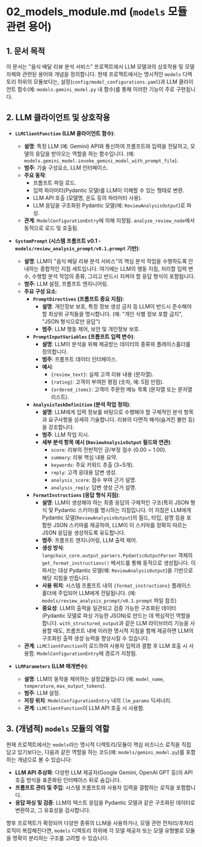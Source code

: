 # 02_models_module.md (`models` 모듈 관련 용어)

## 1. 문서 목적
이 문서는 "음식 배달 리뷰 분석 서비스" 프로젝트에서 LLM 모델과의 상호작용 및 모델 자체와 관련된 용어와 개념을 정의합니다. 현재 프로젝트에서는 명시적인 `models` 디렉토리 하위의 모듈보다는, 설정(`config/model_configurations.yaml`)과 LLM 클라이언트 함수(예: `models.gemini_model.py` 내 함수)를 통해 이러한 기능이 주로 구현됩니다.

## 2. LLM 클라이언트 및 상호작용

- **`LLMClientFunction` (LLM 클라이언트 함수)**:
    - **설명**: 특정 LLM (예: Gemini) API와 통신하여 프롬프트와 입력을 전달하고, 모델의 응답을 받아오는 역할을 하는 함수입니다. (예: `models.gemini_model.invoke_gemini_model_with_prompt_file`).
    - **범주**: 기술 구성요소, LLM 인터페이스.
    - **주요 동작**: 
        - 프롬프트 파일 로드.
        - 입력 파라미터(Pydantic 모델)를 LLM이 이해할 수 있는 형태로 변환.
        - LLM API 호출 (모델명, 온도 등의 파라미터 사용).
        - LLM 응답을 구조화된 Pydantic 모델(예: `ReviewAnalysisOutput`)로 파싱.
    - **관계**: `ModelConfigurationEntry`에 의해 지정됨. `analyze_review_node`에서 동적으로 로드 및 호출됨.

- **`SystemPrompt` (시스템 프롬프트 v0.1 - `models/review_analysis_prompt/v0.1.prompt` 기반)**:
    - **설명**: LLM이 "음식 배달 리뷰 분석 서비스"의 핵심 분석 작업을 수행하도록 안내하는 종합적인 지침 세트입니다. 여기에는 LLM의 행동 지침, 처리할 입력 변수, 수행할 분석 작업의 종류, 그리고 반드시 지켜야 할 응답 형식이 포함됩니다.
    - **범주**: LLM 설정, 프롬프트 엔지니어링.
    - **주요 구성 요소**:
        - **`PromptDirectives` (프롬프트 중요 지침)**:
            - **설명**: 개인정보 보호, 특정 정보 생성 금지 등 LLM이 반드시 준수해야 할 최상위 규칙들을 명시합니다. (예: "개인 식별 정보 포함 금지", "JSON 형식으로만 응답")
            - **범주**: LLM 행동 제어, 보안 및 개인정보 보호.
        - **`PromptInputVariables` (프롬프트 입력 변수)**:
            - **설명**: LLM이 분석을 위해 제공받는 데이터의 종류와 플레이스홀더를 정의합니다.
            - **범주**: 프롬프트 데이터 인터페이스.
            - **예시**:
                - `{review_text}`: 실제 고객 리뷰 내용 (문자열).
                - `{rating}`: 고객이 부여한 평점 (숫자, 예: 5점 만점).
                - `{ordered_items}`: 고객이 주문한 메뉴 목록 (문자열 또는 문자열 리스트).
        - **`AnalysisTaskDefinition` (분석 작업 정의)**:
            - **설명**: LLM에게 입력 정보를 바탕으로 수행해야 할 구체적인 분석 항목과 요구사항을 상세히 기술합니다. 리뷰의 다면적 해석(숨겨진 불만 등)을 강조합니다.
            - **범주**: LLM 작업 지시.
            - **세부 분석 항목 예시 (`ReviewAnalysisOutput` 필드와 연관)**:
                - `score`: 리뷰의 전반적인 긍/부정 점수 (0.00 ~ 1.00).
                - `summary`: 리뷰 핵심 내용 요약.
                - `keywords`: 주요 키워드 추출 (3~5개).
                - `reply`: 고객 응대용 답변 생성.
                - `analysis_score`: 점수 부여 근거 설명.
                - `analysis_reply`: 답변 생성 근거 설명.
        - **`FormatInstructions` (응답 형식 지침)**:
            - **설명**: LLM이 생성해야 하는 최종 응답의 구체적인 구조(특히 JSON 형식 및 Pydantic 스키마)를 명시하는 지침입니다. 이 지침은 LLM에게 Pydantic 모델(`ReviewAnalysisOutput`)의 필드, 타입, 설명 등을 포함한 JSON 스키마를 제공하여, LLM이 이 스키마를 정확히 따르는 JSON 응답을 생성하도록 유도합니다.
            - **범주**: 프롬프트 엔지니어링, LLM 출력 제어.
            - **생성 방식**: `langchain_core.output_parsers.PydanticOutputParser` 객체의 `get_format_instructions()` 메서드를 통해 동적으로 생성됩니다. 이 파서는 대상 Pydantic 모델(예: `ReviewAnalysisOutput`)을 기반으로 해당 지침을 만듭니다.
            - **사용 위치**: 시스템 프롬프트 내의 `{format_instructions}` 플레이스홀더에 주입되어 LLM에게 전달됩니다. (예: `models/review_analysis_prompt/v0.1.prompt` 파일 참조)
            - **중요성**: LLM의 출력을 일관되고 검증 가능한 구조화된 데이터(Pydantic 모델로 파싱 가능한 JSON)로 만드는 데 핵심적인 역할을 합니다. `with_structured_output`과 같은 LLM 라이브러리 기능을 사용할 때도, 프롬프트 내에 이러한 명시적 지침을 함께 제공하면 LLM의 구조화된 출력 생성 능력을 향상시킬 수 있습니다.
    - **관계**: `LLMClientFunction`이 로드하여 사용자 입력과 결합 후 LLM 호출 시 사용함. `ModelConfigurationEntry`에 경로가 지정됨.

- **`LLMParameters` (LLM 매개변수)**:
    - **설명**: LLM의 동작을 제어하는 설정값들입니다 (예: `model_name`, `temperature`, `max_output_tokens`).
    - **범주**: LLM 설정.
    - **저장 위치**: `ModelConfigurationEntry` 내의 `llm_params` 딕셔너리.
    - **관계**: `LLMClientFunction`이 LLM API 호출 시 사용함.

## 3. (개념적) `models` 모듈의 역할
현재 프로젝트에서는 `models`라는 명시적 디렉토리/모듈이 핵심 비즈니스 로직을 직접 담고 있기보다는, 다음과 같은 역할을 하는 코드(예: `models/gemini_model.py`)를 포함하는 개념으로 볼 수 있습니다:

- **LLM API 추상화**: 다양한 LLM 제공자(Google Gemini, OpenAI GPT 등)의 API 호출 방식을 표준화된 인터페이스 뒤로 숨깁니다.
- **프롬프트 관리 및 주입**: 시스템 프롬프트와 사용자 입력을 결합하는 로직을 포함합니다.
- **응답 파싱 및 검증**: LLM의 텍스트 응답을 Pydantic 모델과 같은 구조화된 데이터로 변환하고, 그 유효성을 검사합니다.

향후 프로젝트가 확장되어 다양한 종류의 LLM을 사용하거나, 모델 관련 전처리/후처리 로직이 복잡해진다면, `models` 디렉토리 하위에 각 모델 제공자 또는 모델 유형별로 모듈을 명확히 분리하는 구조를 고려할 수 있습니다. 